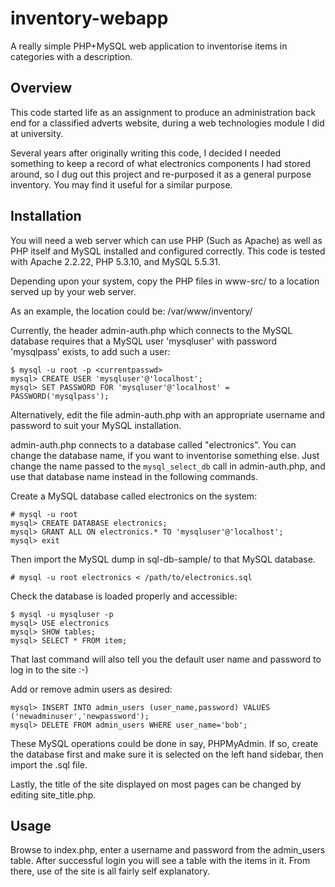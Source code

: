 inventory-webapp
================

A really simple PHP+MySQL web application to inventorise items in
categories with a description.

Overview
--------
This code started life as an assignment to produce an administration
back end for a classified adverts website, during a web technologies
module I did at university. 

Several years after originally writing this code, I decided I needed
something to keep a record of what electronics components I had stored
around, so I dug out this project and re-purposed it as a general
purpose inventory. You may find it useful for a similar purpose.

Installation
------------
You will need a web server which can use PHP (Such as Apache) as well
as PHP itself and MySQL installed and configured correctly. This code
is tested with Apache 2.2.22, PHP 5.3.10, and MySQL 5.5.31.

Depending upon your system, copy the PHP files in www-src/ to a
location served up by your web server.

As an example, the location could be: /var/www/inventory/

Currently, the header admin-auth.php which connects to the MySQL
database requires that a MySQL user 'mysqluser' with password
'mysqlpass' exists, to add such a user:

	$ mysql -u root -p <currentpasswd>
	mysql> CREATE USER 'mysqluser'@'localhost';
	mysql> SET PASSWORD FOR 'mysqluser'@'localhost' = PASSWORD('mysqlpass');

Alternatively, edit the file admin-auth.php with an appropriate
username and password to suit your MySQL installation.

admin-auth.php connects to a database called "electronics". You can
change the database name, if you want to inventorise
something else. Just change the name passed to the `mysql_select_db`
call in admin-auth.php, and use that database name instead in the
following commands.

Create a MySQL database called electronics on the system:

	# mysql -u root
	mysql> CREATE DATABASE electronics;
	mysql> GRANT ALL ON electronics.* TO 'mysqluser'@'localhost';
	mysql> exit
	
Then import the MySQL dump in sql-db-sample/ to that MySQL database.

	# mysql -u root electronics < /path/to/electronics.sql

Check the database is loaded properly and accessible:

	$ mysql -u mysqluser -p
	mysql> USE electronics
	mysql> SHOW tables;
	mysql> SELECT * FROM item;

That last command will also tell you the default user name and
password to log in to the site :-)

Add or remove admin users as desired:

	mysql> INSERT INTO admin_users (user_name,password) VALUES ('newadminuser','newpassword');
	mysql> DELETE FROM admin_users WHERE user_name='bob';

These MySQL operations could be done in say, PHPMyAdmin. If so,
create the database first and make sure it is selected on the left
hand sidebar, then import the .sql file.

Lastly, the title of the site displayed on most pages can be changed
by editing site_title.php.

Usage
-----
Browse to index.php, enter a username and password from the admin_users
table. After successful login you will see a table with the items in it.
From there, use of the site is all fairly self explanatory.



